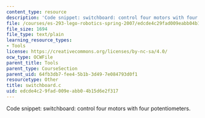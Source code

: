 ```yaml
---
content_type: resource
description: 'Code snippet: switchboard: control four motors with four potentiometers.'
file: /courses/es-293-lego-robotics-spring-2007/edcde4c29fad009eabb04b15d6e2f317_switchboard.c
file_size: 1694
file_type: text/plain
learning_resource_types:
- Tools
license: https://creativecommons.org/licenses/by-nc-sa/4.0/
ocw_type: OCWFile
parent_title: Tools
parent_type: CourseSection
parent_uid: 64fb3db7-fee4-5b1b-3d49-7e084793d0f1
resourcetype: Other
title: switchboard.c
uid: edcde4c2-9fad-009e-abb0-4b15d6e2f317
---
```

Code snippet: switchboard: control four motors with four potentiometers.